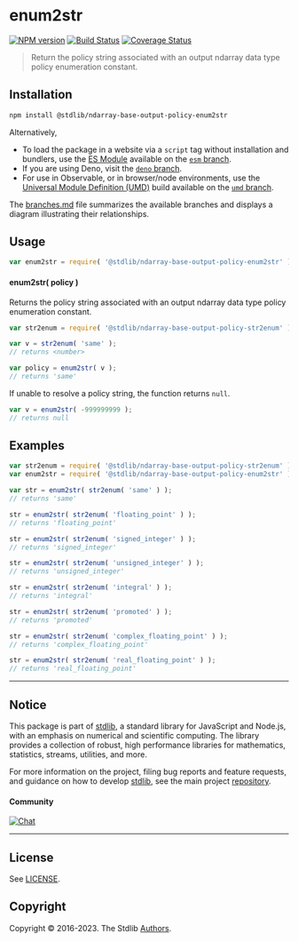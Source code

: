<!--

@license Apache-2.0

Copyright (c) 2023 The Stdlib Authors.

Licensed under the Apache License, Version 2.0 (the "License");
you may not use this file except in compliance with the License.
You may obtain a copy of the License at

   http://www.apache.org/licenses/LICENSE-2.0

Unless required by applicable law or agreed to in writing, software
distributed under the License is distributed on an "AS IS" BASIS,
WITHOUT WARRANTIES OR CONDITIONS OF ANY KIND, either express or implied.
See the License for the specific language governing permissions and
limitations under the License.

-->

# enum2str

[![NPM version][npm-image]][npm-url] [![Build Status][test-image]][test-url] [![Coverage Status][coverage-image]][coverage-url] <!-- [![dependencies][dependencies-image]][dependencies-url] -->

> Return the policy string associated with an output ndarray data type policy enumeration constant.

<!-- Section to include introductory text. Make sure to keep an empty line after the intro `section` element and another before the `/section` close. -->

<section class="intro">

</section>

<!-- /.intro -->

<!-- Package usage documentation. -->

<section class="installation">

## Installation

```bash
npm install @stdlib/ndarray-base-output-policy-enum2str
```

Alternatively,

-   To load the package in a website via a `script` tag without installation and bundlers, use the [ES Module][es-module] available on the [`esm` branch][esm-url].
-   If you are using Deno, visit the [`deno` branch][deno-url].
-   For use in Observable, or in browser/node environments, use the [Universal Module Definition (UMD)][umd] build available on the [`umd` branch][umd-url].

The [branches.md][branches-url] file summarizes the available branches and displays a diagram illustrating their relationships.

</section>

<section class="usage">

## Usage

```javascript
var enum2str = require( '@stdlib/ndarray-base-output-policy-enum2str' );
```

#### enum2str( policy )

Returns the policy string associated with an output ndarray data type policy enumeration constant.

```javascript
var str2enum = require( '@stdlib/ndarray-base-output-policy-str2enum' );

var v = str2enum( 'same' );
// returns <number>

var policy = enum2str( v );
// returns 'same'
```

If unable to resolve a policy string, the function returns `null`.

```javascript
var v = enum2str( -999999999 );
// returns null
```

</section>

<!-- /.usage -->

<!-- Package usage notes. Make sure to keep an empty line after the `section` element and another before the `/section` close. -->

<section class="notes">

</section>

<!-- /.notes -->

<!-- Package usage examples. -->

<section class="examples">

## Examples

<!-- eslint no-undef: "error" -->

```javascript
var str2enum = require( '@stdlib/ndarray-base-output-policy-str2enum' );
var enum2str = require( '@stdlib/ndarray-base-output-policy-enum2str' );

var str = enum2str( str2enum( 'same' ) );
// returns 'same'

str = enum2str( str2enum( 'floating_point' ) );
// returns 'floating_point'

str = enum2str( str2enum( 'signed_integer' ) );
// returns 'signed_integer'

str = enum2str( str2enum( 'unsigned_integer' ) );
// returns 'unsigned_integer'

str = enum2str( str2enum( 'integral' ) );
// returns 'integral'

str = enum2str( str2enum( 'promoted' ) );
// returns 'promoted'

str = enum2str( str2enum( 'complex_floating_point' ) );
// returns 'complex_floating_point'

str = enum2str( str2enum( 'real_floating_point' ) );
// returns 'real_floating_point'
```

</section>

<!-- /.examples -->

<!-- Section to include cited references. If references are included, add a horizontal rule *before* the section. Make sure to keep an empty line after the `section` element and another before the `/section` close. -->

<section class="references">

</section>

<!-- /.references -->

<!-- Section for related `stdlib` packages. Do not manually edit this section, as it is automatically populated. -->

<section class="related">

</section>

<!-- /.related -->

<!-- Section for all links. Make sure to keep an empty line after the `section` element and another before the `/section` close. -->


<section class="main-repo" >

* * *

## Notice

This package is part of [stdlib][stdlib], a standard library for JavaScript and Node.js, with an emphasis on numerical and scientific computing. The library provides a collection of robust, high performance libraries for mathematics, statistics, streams, utilities, and more.

For more information on the project, filing bug reports and feature requests, and guidance on how to develop [stdlib][stdlib], see the main project [repository][stdlib].

#### Community

[![Chat][chat-image]][chat-url]

---

## License

See [LICENSE][stdlib-license].


## Copyright

Copyright &copy; 2016-2023. The Stdlib [Authors][stdlib-authors].

</section>

<!-- /.stdlib -->

<!-- Section for all links. Make sure to keep an empty line after the `section` element and another before the `/section` close. -->

<section class="links">

[npm-image]: http://img.shields.io/npm/v/@stdlib/ndarray-base-output-policy-enum2str.svg
[npm-url]: https://npmjs.org/package/@stdlib/ndarray-base-output-policy-enum2str

[test-image]: https://github.com/stdlib-js/ndarray-base-output-policy-enum2str/actions/workflows/test.yml/badge.svg?branch=main
[test-url]: https://github.com/stdlib-js/ndarray-base-output-policy-enum2str/actions/workflows/test.yml?query=branch:main

[coverage-image]: https://img.shields.io/codecov/c/github/stdlib-js/ndarray-base-output-policy-enum2str/main.svg
[coverage-url]: https://codecov.io/github/stdlib-js/ndarray-base-output-policy-enum2str?branch=main

<!--

[dependencies-image]: https://img.shields.io/david/stdlib-js/ndarray-base-output-policy-enum2str.svg
[dependencies-url]: https://david-dm.org/stdlib-js/ndarray-base-output-policy-enum2str/main

-->

[chat-image]: https://img.shields.io/gitter/room/stdlib-js/stdlib.svg
[chat-url]: https://app.gitter.im/#/room/#stdlib-js_stdlib:gitter.im

[stdlib]: https://github.com/stdlib-js/stdlib

[stdlib-authors]: https://github.com/stdlib-js/stdlib/graphs/contributors

[umd]: https://github.com/umdjs/umd
[es-module]: https://developer.mozilla.org/en-US/docs/Web/JavaScript/Guide/Modules

[deno-url]: https://github.com/stdlib-js/ndarray-base-output-policy-enum2str/tree/deno
[umd-url]: https://github.com/stdlib-js/ndarray-base-output-policy-enum2str/tree/umd
[esm-url]: https://github.com/stdlib-js/ndarray-base-output-policy-enum2str/tree/esm
[branches-url]: https://github.com/stdlib-js/ndarray-base-output-policy-enum2str/blob/main/branches.md

[stdlib-license]: https://raw.githubusercontent.com/stdlib-js/ndarray-base-output-policy-enum2str/main/LICENSE

</section>

<!-- /.links -->
